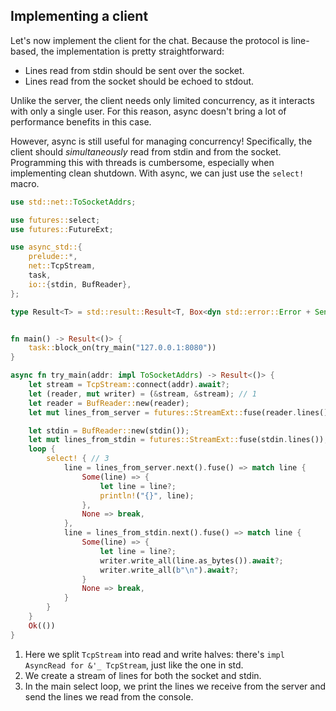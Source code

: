 ## Implementing a client

Let's now implement the client for the chat.
Because the protocol is line-based, the implementation is pretty straightforward:

* Lines read from stdin should be sent over the socket.
* Lines read from the socket should be echoed to stdout.

Unlike the server, the client needs only limited concurrency, as it interacts with only a single user.
For this reason, async doesn't bring a lot of performance benefits in this case.

However, async is still useful for managing concurrency!
Specifically, the client should *simultaneously* read from stdin and from the socket.
Programming this with threads is cumbersome, especially when implementing clean shutdown.
With async, we can just use the `select!` macro.

```rust
use std::net::ToSocketAddrs;

use futures::select;
use futures::FutureExt;

use async_std::{
    prelude::*,
    net::TcpStream,
    task,
    io::{stdin, BufReader},
};

type Result<T> = std::result::Result<T, Box<dyn std::error::Error + Send + Sync>>;


fn main() -> Result<()> {
    task::block_on(try_main("127.0.0.1:8080"))
}

async fn try_main(addr: impl ToSocketAddrs) -> Result<()> {
    let stream = TcpStream::connect(addr).await?;
    let (reader, mut writer) = (&stream, &stream); // 1
    let reader = BufReader::new(reader);
    let mut lines_from_server = futures::StreamExt::fuse(reader.lines()); // 2

    let stdin = BufReader::new(stdin());
    let mut lines_from_stdin = futures::StreamExt::fuse(stdin.lines()); // 2
    loop {
        select! { // 3
            line = lines_from_server.next().fuse() => match line {
                Some(line) => {
                    let line = line?;
                    println!("{}", line);
                },
                None => break,
            },
            line = lines_from_stdin.next().fuse() => match line {
                Some(line) => {
                    let line = line?;
                    writer.write_all(line.as_bytes()).await?;
                    writer.write_all(b"\n").await?;
                }
                None => break,
            }
        }
    }
    Ok(())
}
```

1. Here we split `TcpStream` into read and write halves: there's `impl AsyncRead for &'_ TcpStream`, just like the one in std.
2. We create a stream of lines for both the socket and stdin.
3. In the main select loop, we print the lines we receive from the server and send the lines we read from the console.
